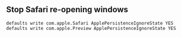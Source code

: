 ## Stop Safari re-opening windows

    defaults write com.apple.Safari ApplePersistenceIgnoreState YES
    defaults write com.apple.Preview ApplePersistenceIgnoreState YES
 
